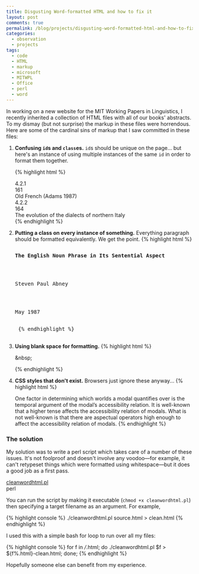```yaml
---
title: Disgusting Word-formatted HTML and how to fix it
layout: post
comments: true
permalink: /blog/projects/disgusting-word-formatted-html-and-how-to-fix-it/
categories:
  - observation
  - projects
tags:
  - code
  - HTML
  - markup
  - microsoft
  - MITWPL
  - Office
  - perl
  - word
---
```


In working on a new website for the MIT Working Papers in Linguistics, I recently inherited a collection of HTML files with all of our books' abstracts. To my dismay (but not surprise) the markup in these files were horrendous. Here are some of the cardinal sins of markup that I saw committed in these files:

1. **Confusing `id`s and `class`es.** `id`s should be unique on the page... but here's an instance of using multiple instances of the same `id` in order to format them together.
	
	{% highlight html %}
	<div id="number">4.2.1</div> <div id="page">161</div> <div id="section">Old French (Adams 1987)</div>
	</div> <div id="indent"> <div id="number">4.2.2</div> <div id="page">164</div> <div id="section">The evolution of the dialects of northern Italy</div>
	{% endhighlight %}

2. **Putting a class on every instance of something.** Everything paragraph should be formatted equivalently. We get the point.
	{% highlight html %}
	<pre lang='html'><p class=MsoNormal><b>The English Noun Phrase in Its Sentential Aspect</b></p>
	<p class=MsoNormal>Steven Paul Abney</p>
	<p class=MsoNormal>May 1987</p>
	{% endhighlight %}
	
3. **Using blank space for formatting.**
	{% highlight html %}
	<p class=MsoNormal><o:p>&amp;nbsp;</o:p></p>
	{% endhighlight %}
	
4. **CSS styles that don't exist.** Browsers just ignore these anyway...
	{% highlight html %}
	<p class=MsoNormal>One factor in determining which worlds a modal quantifies over is the temporal argument of the modal’s accessibility relation.<span style='mso-spacerun:yes'>  </span>It is well-known that a higher tense affects the accessibility relation of modals.<span style='mso-spacerun:yes'> </span>What is not well-known is that there are aspectual operators high enough to affect the accessibility relation of modals.<span style='mso-spacerun:yes'></span>
	{% endhighlight %}

### The solution

My solution was to write a perl script which takes care of a number of these issues. It's not foolproof and doesn't involve any voodoo—for example, it can't retypeset things which were formatted using whitespace—but it does a good job as a first pass.

<div class="files">
<div class="file">
<a href="/blog/wp-content/uploads/2009/12/cleanwordhtml.pl_.txt">cleanwordhtml.pl</a><br/>
<span class="specs">perl</span>
</div>
</div>

You can run the script by making it executable (`chmod +x cleanwordhtml.pl`) then specifying a target filename as an argument. For example, 

{% highlight console %}
./cleanwordhtml.pl source.html > clean.html
{% endhighlight %}

I used this with a simple bash for loop to run over all my files:

{% highlight console %}
for f in */*.html; do ./cleanwordhtml.pl $f > ${f%.html}-clean.html; done;
{% endhighlight %}

Hopefully someone else can benefit from my experience.